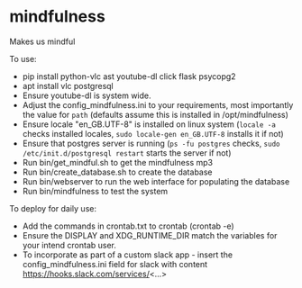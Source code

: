 # mindfulness
Makes us mindful

To use:
- pip install python-vlc ast youtube-dl click flask psycopg2
- apt install vlc postgresql
- Ensure youtube-dl is system wide.
- Adjust the config_mindfulness.ini to your requirements, most importantly the value for `path` (defaults assume this is installed in /opt/mindfulness)
- Ensure locale "en_GB.UTF-8" is installed on linux system (`locale -a` checks installed locales, `sudo locale-gen en_GB.UTF-8` installs it if not)
- Ensure that postgres server is running (`ps -fu postgres` checks, `sudo /etc/init.d/postgresql restart` starts the server if not)
- Run bin/get_mindful.sh to get the mindfulness mp3
- Run bin/create_database.sh to create the database
- Run bin/webserver to run the web interface for populating the database
- Run bin/mindfulness to test the system

To deploy for daily use:
- Add the commands in crontab.txt to crontab (crontab -e)
- Ensure the DISPLAY and XDG_RUNTIME_DIR match the variables for your intend crontab user.
- To incorporate as part of a custom slack app - insert the config_mindfulness.ini field for slack with content https://hooks.slack.com/services/<...>
